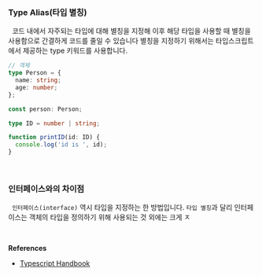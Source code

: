 
### **Type Alias(타입 별칭)**

&nbsp;&nbsp;코드 내에서 자주되는 타입에 대해 별칭을 지정해 이후 해당 타입을 사용할 때 별칭을 사용함으로 간결하게 코드를 줄일 수 있습니다 별칭을 지정하기 위해서는 타입스크립트에서 제공하는 type 키워드를 사용합니다.

```typescript
// 객체
type Person = {
  name: string;
  age: number;
};

const person: Person;

type ID = number | string;

function printID(id: ID) {
  console.log('id is ', id);
}
```

<br>

### 인터페이스와의 차이점

&nbsp;&nbsp;`인터페이스(interface)` 역시 타입을 지정하는 한 방법입니다. `타입 별칭`과 달리 인터페이스는 객체의 타입을 정의하기 위해 사용되는 것 외에는 크게 ㅈ

<br>

**References**
- [Typescript Handbook](https://www.typescriptlang.org/ko/docs/handbook/2/everyday-types.html)